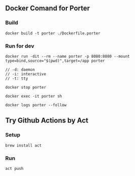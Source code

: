

## Docker Comand for Porter
### Build
```
docker build -t porter ./Dockerfile.porter
```

### Run for dev 
```
docker run -dit --rm --name porter -p 8080:8080 --mount type=bind,source="$(pwd)",target=/app porter

// -d: daemon
// -i: interactive
// -t: tty
```

```
docker stop porter
```


```
docker exec -it porter sh
```

```
docker logs porter --follow
```


## Try Github Actions by Act
### Setup
```
brew install act
```

### Run
```
act push
```
